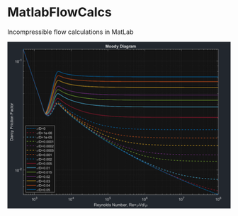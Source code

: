 # MatlabFlowCalcs
Incompressible flow calculations in MatLab

![Model](https://github.com/btmy87/MatlabFlowCalcs/blob/689f46c54c7dd7ad2ccd423b550effb645ec4b46/moody.png)
